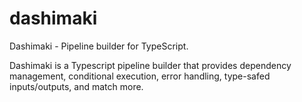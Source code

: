# dashimaki
Dashimaki - Pipeline builder for TypeScript. 

Dashimaki is a Typescript pipeline builder that provides dependency management, conditional execution, error handling, type-safed inputs/outputs, and match more.
